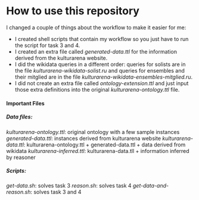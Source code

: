 # How to use this repository

I changed a couple of things about the workflow to make it easier for me:
- I created shell scripts that contain my workflow so you just have to run the script for task 3 and 4.
- I created an extra file called *generated-data.ttl* for the information derived from the kulturarena website.
- I did the wikidata queries in a different order: queries for solists are in the file *kulturarena-wikidata-solist.ru* and queries for ensembles and their mitglied are in the file *kulturarena-wikidata-ensembles-mitglied.ru*.
- I did not create an extra file called *ontology-extension.ttl* and just input those extra definitions into the original *kulturarena-ontology.ttl* file.

#### Important Files

##### Data files:

*kulturarena-ontology.ttl*: original ontology with a few sample instances
*generated-data.ttl*: instances derived from kulturarena website
*kulturarena-data.ttl*: kulturarena-ontology.ttl + generated-data.ttl + data derived from wikidata
*kulturarena-inferred.ttl*: kulturarena-data.tll + information inferred by reasoner

##### Scripts:

*get-data.sh*: solves task 3
*reason.sh*: solves task 4
*get-data-and-reason.sh*: solves task 3 and 4
